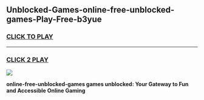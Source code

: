 
## Unblocked-Games-online-free-unblocked-games-Play-Free-b3yue
<h3>
<a href="https://premium76.site?title=online-free-unblocked-games&ref=18A1">CLICK TO PLAY</a></h3>
<hr>

<h3>
<a href="https://premium76.site?title=online-free-unblocked-games&ref=18A1">CLICK 2 PLAY</a>
  
</h3>

<a href="https://premium76.site?title=online-free-unblocked-games&ref=18A1"><img src="https://clearcache.store/games.png"></a>


**online-free-unblocked-games games unblocked: Your Gateway to Fun and Accessible Online Gaming**
